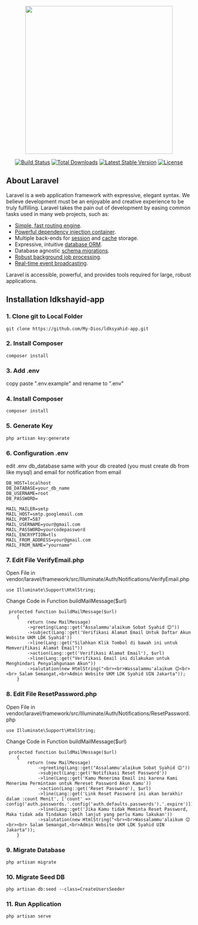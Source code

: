 <p align="center"><a href="https://laravel.com" target="_blank"><img src="https://raw.githubusercontent.com/laravel/art/master/logo-lockup/5%20SVG/2%20CMYK/1%20Full%20Color/laravel-logolockup-cmyk-red.svg" width="400"></a></p>

<p align="center">
<a href="https://travis-ci.org/laravel/framework"><img src="https://travis-ci.org/laravel/framework.svg" alt="Build Status"></a>
<a href="https://packagist.org/packages/laravel/framework"><img src="https://img.shields.io/packagist/dt/laravel/framework" alt="Total Downloads"></a>
<a href="https://packagist.org/packages/laravel/framework"><img src="https://img.shields.io/packagist/v/laravel/framework" alt="Latest Stable Version"></a>
<a href="https://packagist.org/packages/laravel/framework"><img src="https://img.shields.io/packagist/l/laravel/framework" alt="License"></a>
</p>

## About Laravel

Laravel is a web application framework with expressive, elegant syntax. We believe development must be an enjoyable and creative experience to be truly fulfilling. Laravel takes the pain out of development by easing common tasks used in many web projects, such as:

- [Simple, fast routing engine](https://laravel.com/docs/routing).
- [Powerful dependency injection container](https://laravel.com/docs/container).
- Multiple back-ends for [session](https://laravel.com/docs/session) and [cache](https://laravel.com/docs/cache) storage.
- Expressive, intuitive [database ORM](https://laravel.com/docs/eloquent).
- Database agnostic [schema migrations](https://laravel.com/docs/migrations).
- [Robust background job processing](https://laravel.com/docs/queues).
- [Real-time event broadcasting](https://laravel.com/docs/broadcasting).

Laravel is accessible, powerful, and provides tools required for large, robust applications.

## Installation ldkshayid-app

### 1. Clone git to Local Folder
```
git clone https://github.com/My-Dios/ldksyahid-app.git
```

### 2. Install Composer
```
composer install
```

### 3. Add .env
copy paste ".env.example" and rename to ".env"

### 4. Install Composer
```
composer install
```

### 5. Generate Key
```
php artisan key:generate
```

### 6. Configuration .env
edit .env db_database same with your db created (you must create db from like mysql) and email for notification from email
```
DB_HOST=localhost
DB_DATABASE=your_db_name
DB_USERNAME=root
DB_PASSWORD=

MAIL_MAILER=smtp
MAIL_HOST=smtp.googlemail.com
MAIL_PORT=587
MAIL_USERNAME=your@gmail.com
MAIL_PASSWORD=yourcodepassword
MAIL_ENCRYPTION=tls
MAIL_FROM_ADDRESS=your@gmail.com
MAIL_FROM_NAME="yourname"
```
### 7. Edit File VerifyEmail.php
Open File in vendor/laravel/framework/src/Illuminate/Auth/Notifications/VerifyEmail.php 
```
use Illuminate\Support\HtmlString;
```
Change Code in Function buildMailMessage($url)
```
 protected function buildMailMessage($url)
    {
        return (new MailMessage)
        ->greeting(Lang::get("Assalammu'alaikum Sobat Syahid 😊"))
        ->subject(Lang::get('Verifikasi Alamat Email Untuk Daftar Akun Website UKM LDK Syahid'))
        ->line(Lang::get("Silahkan Klik Tombol di bawah ini untuk Memverifikasi Alamat Email"))
        ->action(Lang::get('Verifikasi Alamat Email'), $url)
        ->line(Lang::get("Verifikasi Email ini dilakukan untuk Menghindari Penyalahgunaan Akun"))
        ->salutation(new HtmlString("<br><br>Wassalammu'alaikum 😊<br><br> Salam Semangat,<br>Admin Website UKM LDK Syahid UIN Jakarta"));
    }
```

### 8. Edit File ResetPassword.php
Open File in vendor/laravel/framework/src/Illuminate/Auth/Notifications/ResetPassword.php 
```
use Illuminate\Support\HtmlString;
```
Change Code in Function buildMailMessage($url)
```
 protected function buildMailMessage($url)
    {
        return (new MailMessage)
            ->greeting(Lang::get("Assalammu'alaikum Sobat Syahid 😊"))
            ->subject(Lang::get('Notifikasi Reset Password'))
            ->line(Lang::get('Kamu Menerima Email ini karena Kami Menerima Permintaan untuk Mereset Password Akun Kamu'))
            ->action(Lang::get('Reset Password'), $url)
            ->line(Lang::get('Link Reset Password ini akan berakhir dalam :count Menit', ['count' => config('auth.passwords.'.config('auth.defaults.passwords').'.expire')]))
            ->line(Lang::get('Jika Kamu tidak Meminta Reset Password, Maka tidak ada Tindakan lebih lanjut yang perlu Kamu lakukan'))
            ->salutation(new HtmlString("<br><br>Wassalammu'alaikum 😊<br><br> Salam Semangat,<br>Admin Website UKM LDK Syahid UIN Jakarta"));
    }
```

### 9. Migrate Database
```
php artisan migrate
```

### 10. Migrate Seed DB
```
php artisan db:seed --class=CreateUsersSeeder
```

### 11. Run Application
```
php artisan serve
```


